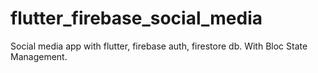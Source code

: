 # flutter_firebase_social_media

Social media app with flutter, firebase auth, firestore db. With Bloc State Management.
